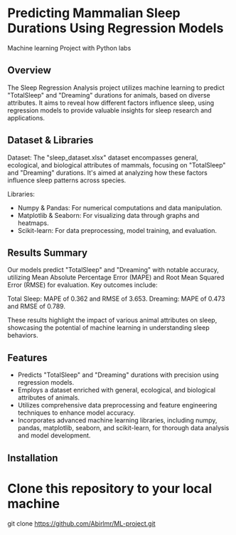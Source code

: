 # Predicting Mammalian Sleep Durations Using Regression Models
Machine learning Project with Python labs

## Overview 

The Sleep Regression Analysis project utilizes machine learning to predict "TotalSleep" and "Dreaming" durations for animals, based on diverse attributes. It aims to reveal how different factors influence sleep, using regression models to provide valuable insights for sleep research and applications.

## Dataset & Libraries

Dataset: The "sleep_dataset.xlsx" dataset encompasses general, ecological, and biological attributes of mammals, focusing on "TotalSleep" and "Dreaming" durations. It's aimed at analyzing how these factors influence sleep patterns across species.

Libraries:

- Numpy & Pandas: For numerical computations and data manipulation.
- Matplotlib & Seaborn: For visualizing data through graphs and heatmaps.
- Scikit-learn: For data preprocessing, model training, and evaluation.

## Results Summary

Our models predict "TotalSleep" and "Dreaming" with notable accuracy, utilizing Mean Absolute Percentage Error (MAPE) and Root Mean Squared Error (RMSE) for evaluation. Key outcomes include:

Total Sleep: MAPE of 0.362 and RMSE of 3.653.
Dreaming: MAPE of 0.473 and RMSE of 0.789.

These results highlight the impact of various animal attributes on sleep, showcasing the potential of machine learning in understanding sleep behaviors.

## Features

- Predicts "TotalSleep" and "Dreaming" durations with precision using regression models.
- Employs a dataset enriched with general, ecological, and biological attributes of animals.
- Utilizes comprehensive data preprocessing and feature engineering techniques to enhance model accuracy.
- Incorporates advanced machine learning libraries, including numpy, pandas, matplotlib, seaborn, and scikit-learn, for thorough data analysis and model development.


## Installation

# Clone this repository to your local machine
git clone https://github.com/Abirlmr/ML-project.git
